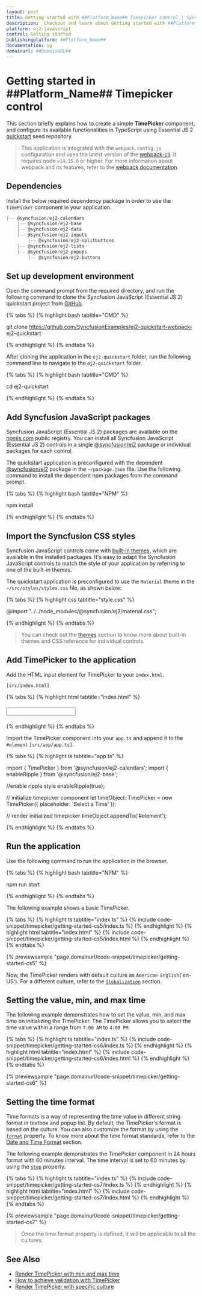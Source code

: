```yaml
---
layout: post
title: Getting started with ##Platform_Name## Timepicker control | Syncfusion
description:  Checkout and learn about Getting started with ##Platform_Name## Timepicker control of Syncfusion Essential JS 2 and more details.
platform: ej2-javascript
control: Getting started 
publishingplatform: ##Platform_Name##
documentation: ug
domainurl: ##DomainURL##
---
```


# Getting started in ##Platform_Name## Timepicker control

This section briefly explains how to create a simple **TimePicker** component, and configure its available functionalities in TypeScript
using Essential JS 2 [quickstart](https://github.com/SyncfusionExamples/ej2-quickstart-webpack-) seed repository.

> This application is integrated with the `webpack.config.js` configuration and uses the latest version of the [webpack-cli](https://webpack.js.org/api/cli/#commands). It requires node `v14.15.0` or higher. For more information about webpack and its features, refer to the [webpack documentation](https://webpack.js.org/guides/getting-started/).

## Dependencies

Install the below required dependency package in order to use the `TimePicker` component in your application.

```javascript
|-- @syncfusion/ej2-calendars
    |-- @syncfusion/ej2-base
    |-- @syncfusion/ej2-data
    |-- @syncfusion/ej2-inputs
        |-- @syncfusion/ej2-splitbuttons
    |-- @syncfusion/ej2-lists
    |-- @syncfusion/ej2-popups
        |-- @syncfusion/ej2-buttons
```

## Set up development environment

Open the command prompt from the required directory, and run the following command to clone the Syncfusion JavaScript (Essential JS 2) quickstart project from [GitHub](https://github.com/SyncfusionExamples/ej2-quickstart-webpack-).

{% tabs %}
{% highlight bash tabtitle="CMD" %}

git clone https://github.com/SyncfusionExamples/ej2-quickstart-webpack- ej2-quickstart

{% endhighlight %}
{% endtabs %}

After cloning the application in the `ej2-quickstart` folder, run the following command line to navigate to the `ej2-quickstart` folder.

{% tabs %}
{% highlight bash tabtitle="CMD" %}

cd ej2-quickstart

{% endhighlight %}
{% endtabs %}

## Add Syncfusion JavaScript packages

Syncfusion JavaScript (Essential JS 2) packages are available on the [npmjs.com](https://www.npmjs.com/~syncfusionorg) public registry. You can install all Syncfusion JavaScript (Essential JS 2) controls in a single [@syncfusion/ej2](https://www.npmjs.com/package/@syncfusion/ej2) package or individual packages for each control.

The quickstart application is preconfigured with the dependent [@syncfusion/ej2](https://www.npmjs.com/package/@syncfusion/ej2) package in the `~/package.json` file. Use the following command to install the dependent npm packages from the command prompt.

{% tabs %}
{% highlight bash tabtitle="NPM" %}

npm install

{% endhighlight %}
{% endtabs %}

## Import the Syncfusion CSS styles

Syncfusion JavaScript controls come with [built-in themes](https://ej2.syncfusion.com/documentation/appearance/theme/), which are available in the installed packages. It's easy to adapt the Syncfusion JavaScript controls to match the style of your application by referring to one of the built-in themes.

The quickstart application is preconfigured to use the `Material` theme in the `~/src/styles/styles.css` file, as shown below: 

{% tabs %}
{% highlight css tabtitle="style.css" %}

@import "../../node_modules/@syncfusion/ej2/material.css";

{% endhighlight %}
{% endtabs %}

> You can check out the [themes](https://ej2.syncfusion.com/documentation/appearance/theme/) section to know more about built-in themes and CSS reference for individual controls.

## Add TimePicker to the application

Add the HTML input element for TimePicker to your `index.html`.

`[src/index.html]`

{% tabs %}
{% highlight html tabtitle="index.html" %}

<!DOCTYPE html>
<html lang="en">

<head>
    <title>Essential JS 2 TimePicker component</title>
    <meta charset="utf-8" />
    <meta name="viewport" content="width=device-width, initial-scale=1.0, user-scalable=no" />
    <meta name="description" content="Essential JS 2" />
</head>

<body>
    <div style="margin: 20px 0px; width:250px">
        <!--element to render the TimePicker-->
        <input id="element"/>
    </div>

</body>

</html>

{% endhighlight %}
{% endtabs %}

Import the  TimePicker component into your `app.ts` and append it to the `#element`
`[src/app/app.ts]`.

{% tabs %}
{% highlight ts tabtitle="app.ts" %}

import { TimePicker } from '@syncfusion/ej2-calendars';
import { enableRipple } from '@syncfusion/ej2-base';

//enable ripple style
enableRipple(true);

// initialize timepicker component
let timeObject: TimePicker = new TimePicker({
    placeholder: 'Select a Time'
});

// render initialized timepicker
timeObject.appendTo('#element');

{% endhighlight %}
{% endtabs %}

## Run the application

Use the following command to run the application in the browser.

{% tabs %}
{% highlight bash tabtitle="NPM" %}

npm run start

{% endhighlight %}
{% endtabs %}

The following example shows a basic TimePicker.

{% tabs %}
{% highlight ts tabtitle="index.ts" %}
{% include code-snippet/timepicker/getting-started-cs5/index.ts %}
{% endhighlight %}
{% highlight html tabtitle="index.html" %}
{% include code-snippet/timepicker/getting-started-cs5/index.html %}
{% endhighlight %}
{% endtabs %}
          
{% previewsample "page.domainurl/code-snippet/timepicker/getting-started-cs5" %}

Now, the TimePicker renders with  default culture as `American English`('en-US'). For a different culture, refer to the [`Globalization`](../timepicker/globalization/) section.

## Setting the value, min, and max time

The following example demonstrates how to set the value, min, and max time on initializing the TimePicker. The TimePicker allows you to select the time value within a range from `7:00 AM` to `4:00 PM`.

{% tabs %}
{% highlight ts tabtitle="index.ts" %}
{% include code-snippet/timepicker/getting-started-cs6/index.ts %}
{% endhighlight %}
{% highlight html tabtitle="index.html" %}
{% include code-snippet/timepicker/getting-started-cs6/index.html %}
{% endhighlight %}
{% endtabs %}
          
{% previewsample "page.domainurl/code-snippet/timepicker/getting-started-cs6" %}

## Setting the time format

Time formats is a way of representing the time value in different string format in textbox and popup list. By default, the TimePicker's format is based on the culture. You can also customize the format by using the [`format`](../api/timepicker#format) property. To know more about the time format standards, refer to the [Date and Time Format](https://ej2.syncfusion.com/documentation/common/internationalization#custom-formats) section.

The following example demonstrates the TimePicker component in 24 hours format with 60 minutes interval. The time interval is set to
60 minutes by using the [`step`](../api/timepicker#step) property.

{% tabs %}
{% highlight ts tabtitle="index.ts" %}
{% include code-snippet/timepicker/getting-started-cs7/index.ts %}
{% endhighlight %}
{% highlight html tabtitle="index.html" %}
{% include code-snippet/timepicker/getting-started-cs7/index.html %}
{% endhighlight %}
{% endtabs %}
          
{% previewsample "page.domainurl/code-snippet/timepicker/getting-started-cs7" %}

> Once the time format property is defined, it will be applicable to all the cultures.

## See Also

* [Render TimePicker with min and max time](./time-range)
* [How to achieve validation with TimePicker](./how-to/client-side-validation-using-form-validator)
* [Render TimePicker with specific culture](./globalization)